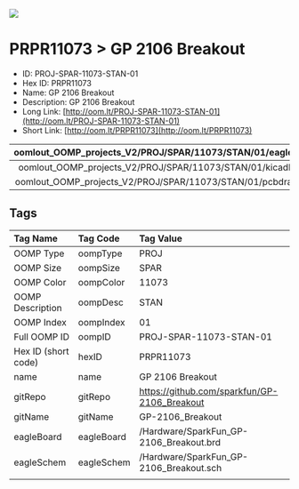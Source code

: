 


  
![][im]
# PRPR11073 > GP 2106 Breakout

- ID: PROJ-SPAR-11073-STAN-01
- Hex ID: PRPR11073
- Name: GP 2106 Breakout
- Description: GP 2106 Breakout
- Long Link: [http://oom.lt/PROJ-SPAR-11073-STAN-01](http://oom.lt/PROJ-SPAR-11073-STAN-01)
- Short Link: [http://oom.lt/PRPR11073](http://oom.lt/PRPR11073)
  

|oomlout_OOMP_projects_V2/PROJ/SPAR/11073/STAN/01/eagleImage.png|oomlout_OOMP_projects_V2/PROJ/SPAR/11073/STAN/01/eagleSchemImage.png|oomlout_OOMP_projects_V2/PROJ/SPAR/11073/STAN/01/kicadPcb3dFront.png|oomlout_OOMP_projects_V2/PROJ/SPAR/11073/STAN/01/kicadPcb3dBack.png|
| :---: | :---: | :---: | :---: |
|oomlout_OOMP_projects_V2/PROJ/SPAR/11073/STAN/01/kicadPcb3d.png|oomlout_OOMP_projects_V2/PROJ/SPAR/11073/STAN/01/bomBack.png|oomlout_OOMP_projects_V2/PROJ/SPAR/11073/STAN/01/bomFront.png|oomlout_OOMP_projects_V2/PROJ/SPAR/11073/STAN/01/pcbdraw.svg|
|oomlout_OOMP_projects_V2/PROJ/SPAR/11073/STAN/01/pcbdrawBack.svg||||

## Tags
  

|Tag Name|Tag Code|Tag Value|
| :--- | :--- | :--- |
|OOMP Type|oompType|PROJ|
|OOMP Size|oompSize|SPAR|
|OOMP Color|oompColor|11073|
|OOMP Description|oompDesc|STAN|
|OOMP Index|oompIndex|01|
|Full OOMP ID|oompID|PROJ-SPAR-11073-STAN-01|
|Hex ID (short code)|hexID|PRPR11073|
|name|name|GP 2106 Breakout|
|gitRepo|gitRepo|https://github.com/sparkfun/GP-2106_Breakout|
|gitName|gitName|GP-2106_Breakout|
|eagleBoard|eagleBoard|/Hardware/SparkFun_GP-2106_Breakout.brd|
|eagleSchem|eagleSchem|/Hardware/SparkFun_GP-2106_Breakout.sch|
||||



[im]: PROJ/SPAR/11073/STAN/01/kicadPcb3d_450.png
